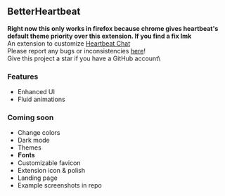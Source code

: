 ## BetterHeartbeat
**Right now this only works in firefox because chrome gives heartbeat's default theme priority over this extension. If you find a fix lmk**\
An extension to customize [Heartbeat Chat](https://www.heartbeat.chat/)\
Please report any bugs or inconsistencies [here](https://github.com/owen-laney/betterheartbeat/issues)!\
Give this project a star if you have a GitHub account\

### Features
- Enhanced UI
- Fluid animations

### Coming soon
- Change colors
- Dark mode
- Themes
- 𝐅𝐨𝐧𝐭𝐬
- Customizable favicon
- Extension icon & polish
- Landing page
- Example screenshots in repo